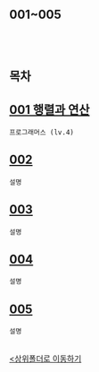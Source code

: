 ## 001~005

<br><br>


## 목차

[001 행렬과 연산](challenge_001.ipynb)
-
    프로그래머스 (lv.4)

[002 ](challenge_002.ipynb)
-
    설명

[003 ](challenge_003.ipynb)
-
    설명

[004 ](challenge_004.ipynb)
-
    설명

[005 ](challenge_005.ipynb)
-
    설명

<br>[<상위폴더로 이동하기](../)